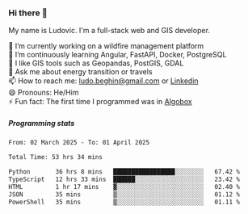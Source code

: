 ### Hi there 👋

My name is Ludovic. I'm a full-stack web and GIS developer.

 🔭 I’m currently working on a wildfire management platform<br/>
 🌱 I’m continuously learning Angular, FastAPI, Docker, PostgreSQL<br/>
 👯 I like GIS tools such as Geopandas, PostGIS, GDAL<br/>
 💬 Ask me about energy transition or travels<br/>
 📫 How to reach me: ludo.beghin@gmail.com or [Linkedin](https://www.linkedin.com/in/ludovic-beghin/)<br/>
 😄 Pronouns: He/Him<br/>
 ⚡ Fun fact: The first time I programmed was in [Algobox](https://fr.wikipedia.org/wiki/Algobox)<br/>

##### Programming stats
<!--START_SECTION:waka-->

```txt
From: 02 March 2025 - To: 01 April 2025

Total Time: 53 hrs 34 mins

Python       36 hrs 8 mins   █████████████████░░░░░░░░   67.42 %
TypeScript   12 hrs 33 mins  ██████░░░░░░░░░░░░░░░░░░░   23.42 %
HTML         1 hr 17 mins    ▓░░░░░░░░░░░░░░░░░░░░░░░░   02.40 %
JSON         35 mins         ▒░░░░░░░░░░░░░░░░░░░░░░░░   01.12 %
PowerShell   35 mins         ▒░░░░░░░░░░░░░░░░░░░░░░░░   01.11 %
```

<!--END_SECTION:waka-->
